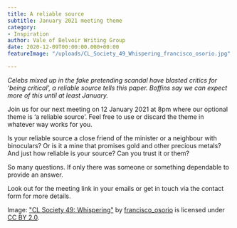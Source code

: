 ```yaml
---
title: A reliable source
subtitle: January 2021 meeting theme
category:
- Inspiration
author: Vale of Belvoir Writing Group
date: 2020-12-09T00:00:00.000+00:00
featureImage: "/uploads/CL_Society_49_Whispering_francisco_osorio.jpg"

---
```

_Celebs mixed up in the fake pretending scandal have blasted critics for ‘being critical’, a reliable source tells this paper. Boffins say we can expect more of this until at least January._

Join us for our next meeting on 12 January 2021 at 8pm where our optional theme is ‘a reliable source’. Feel free to use or discard the theme in whatever way works for you.

Is your reliable source a close friend of the minister or a neighbour with binoculars? Or is it a mine that promises gold and other precious metals? And just how reliable is your source? Can you trust it or them?

So many questions. If only there was someone or something dependable to provide an answer.

Look out for the meeting link in your emails or get in touch via the contact form for more details.

Image: ["CL Society 49: Whispering"](https://www.flickr.com/photos/30330906@N04/5943990307) by [francisco_osorio](https://www.flickr.com/photos/30330906@N04) is licensed under [CC BY 2.0](https://creativecommons.org/licenses/by/2.0/?ref=ccsearch&atype=rich).